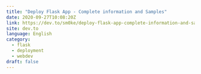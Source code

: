 ```yaml
---
title: "Deploy Flask App - Complete information and Samples"
date: 2020-09-27T10:08:20Z
link: https://dev.to/sm0ke/deploy-flask-app-complete-information-and-samples-4h6i?utm_medium=RSS&utm_source=news.12bit.vn
site: dev.to
language: English
category:
  - flask
  - deployment
  - webdev
draft: false
---
```

